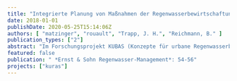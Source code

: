 ```yaml
---
title: "Integrierte Planung von Maßnahmen der Regenwasserbewirtschaftung - Anwendung und Weiterentwicklung der \"KURAS-Methode\" in Berlin"
date: 2018-01-01
publishDate: 2020-05-25T15:14:06Z
authors: [ "matzinger", "rouault", "Trapp, J. H.", "Reichmann, B." ]
publication_types: ["2"]
abstract: "Im Forschungsprojekt KUBAS (Konzepte für urbane Regenwasserbewirtschaftung und Abwassersysteme) wurde eine Methode vorgeschlagen, mit der Maßnahmen der Regenwasserbewirtschaftung für konkrete Stadtquartiere ausgewählt und platziert werden können. Ende 2016 wurde die \"KURAS-Methode\" als Ausgangspunkt für die zukünftige dezentrale Regenwasserbewirtschaftung in der Koalitionsvereinbarung der neuen Regierung des Landes Berlin zur Umsetzung in die Praxis und zur Weiterentwicklung festgeschrieben. Dadurch werden aktuell in verschiedenen Neubau- und Sanierungsvorhaben in Berlin Elemente der Methode eingesetzt; insbesondere der Ansatz, dass die Maßnahmenauswahl erst nach einer Festlegung nicht-monetärer Ziele erfolgt, wird dabei berücksichtigt. Die Anwendung in der Praxis erfordert aber auch eine Vereinfachung (z. B. Reduktion der Ziele) und Weiterentwicklung der Methode. Diese Anpassung wird durch das Forschungsprojekt netWORKS 4 unterstützt, welches wichtige sozio-kulturelle Ziele berücksichtigt und konkrete Planungsworkshops in Berlin begleitet."
featured: false
publication: " *Ernst & Sohn Regenwasser-Management*: 54-56"
projects: ["kuras"]
---
```


